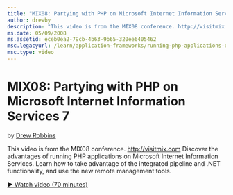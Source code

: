 ```yaml
---
title: "MIX08: Partying with PHP on Microsoft Internet Information Services 7"
author: drewby
description: "This video is from the MIX08 conference. http://visitmix.com Discover the advantages of running PHP applications on Microsoft Internet Information Services...."
ms.date: 05/09/2008
ms.assetid: eceb0ea2-79cb-4b63-9b65-320ee6405462
msc.legacyurl: /learn/application-frameworks/running-php-applications-on-iis/mix08-partying-with-php-on-microsoft-internet-information-services-7-and-above
msc.type: video
---
```

# MIX08: Partying with PHP on Microsoft Internet Information Services 7

by [Drew Robbins](https://github.com/drewby)

This video is from the MIX08 conference. <http://visitmix.com> Discover the advantages of running PHP applications on Microsoft Internet Information Services. Learn how to take advantage of the integrated pipeline and .NET functionality, and use the new remote management tools.

[&#9654; Watch video (70 minutes)](https://channel9.msdn.com/Blogs/IIS-NET-Site-Videos/MIX08-Partying-with-PHP-on-Microsoft-Internet-Information-Services-7)
